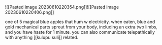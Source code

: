 ![[Pasted image 20230610220354.png]]![[Pasted image 20230610220406.png]]

one of 5 magical blue apples that hum w electricity. when eaten, blue and gold mechanical parts sprout from your body, including an extra two limbs, and you have haste for 1 minute. you can also communicate telepathically with anything [[kulupu suli]] related.